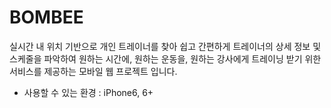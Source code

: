 # BOMBEE

실시간 내 위치 기반으로 개인 트레이너를 찾아 쉽고 간편하게 트레이너의 상세 정보 및 스케줄을 파악하여
원하는 시간에, 원하는 운동을, 원하는 강사에게 트레이닝 받기 위한 서비스를 제공하는 모바일 웹 프로젝트 입니다.

- 사용할 수 있는 환경 : iPhone6, 6+

